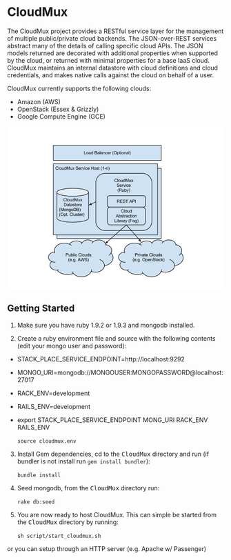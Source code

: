 CloudMux
========

The CloudMux project provides a RESTful service layer for the management of multiple public/private cloud backends. The JSON-over-REST services abstract many of the details of calling specific cloud APIs. The JSON models returned are decorated with additional properties when supported by the cloud, or returned with minimal properties for a base IaaS cloud. CloudMux maintains an internal datastore with cloud definitions and cloud credentials, and makes native calls against the cloud on behalf of a user.

CloudMux currently supports the following clouds:

* Amazon (AWS)
* OpenStack (Essex & Grizzly)
* Google Compute Engine (GCE)

<!--- You can explore the REST API at the [API Doc browser](/docs/). -->

![CloudMux Architecture](/docs/CloudMuxArchitecture.png "CloudMux Architecture")

Getting Started
---------------

1. Make sure you have ruby 1.9.2 or 1.9.3 and mongodb installed.

2. Create a ruby environment file and source with the following contents (edit your mongo user and password):

* STACK_PLACE_SERVICE_ENDPOINT=http://localhost:9292
* MONGO_URI=mongodb://MONGOUSER:MONGOPASSWORD@localhost:27017
* RACK_ENV=development
* RAILS_ENV=development
* export STACK_PLACE_SERVICE_ENDPOINT MONG_URI RACK_ENV RAILS_ENV

	`source cloudmux.env`

3. Install Gem dependencies, cd to the <tt>CloudMux</tt> directory and run (if bundler is not install run `gem install bundler`):

	`bundle install`

3. Seed mongodb, from the <tt>CloudMux</tt> directory run:

	`rake db:seed`

4. You are now ready to host CloudMux. This can simple be started from the <tt>CloudMux</tt> directory by running:

	`sh script/start_cloudmux.sh`

or you can setup through an HTTP server (e.g. Apache w/ Passenger)


	



